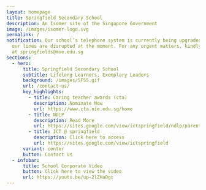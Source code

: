```yaml
---
layout: homepage
title: Springfield Secondary School
description: An Isomer site of the Singapore Government
image: /images/isomer-logo.svg
permalink: /
notification: Our school’s telephone system is currently being upgraded, as such
  our lines are disrupted at the moment. For any urgent matters, kindly email us
  at springfields@moe.edu.sg
sections:
  - hero:
      title: Springfield Secondary School
      subtitle: Lifelong Learners, Exemplary Leaders
      background: /images/SFSS.gif
      url: /contact-us/
      key_highlights:
        - title: Caring teacher awards (cta)
          description: Nominate Now
          url: https://www.cta.nie.edu.sg/home
        - title: NDLP
          description: Read More
          url: https://sites.google.com/view/ictspringfield/ndlp/parents-engagement-18-jan
        - title: ICT @ springfield
          description: Click here to access
          url: https://sites.google.com/view/ictspringfield
      variant: center
      button: Contact Us
  - infobar:
      title: School Corporate Video
      button: Click here to view the video
      url: https://youtu.be/up-2lZHaOgc
---
```

